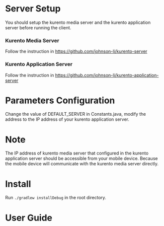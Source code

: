 Server Setup
===
You should setup the kurento media server and the kurento application server before running the client.

### Kurento Media Server
Follow the instruction in https://github.com/johnson-li/kurento-server

### Kurento Application Server
Follow the instruction in https://github.com/johnson-li/kurento-application-server


Parameters Configuration
===
Change the value of DEFAULT_SERVER in Constants.java, modify the address to the IP address of your kurento application server.

Note
===
The IP address of kurento media server that configured in the kurento application server should be accessible from your mobile device. Because the mobile device will communicate with the kurento media server directly.

Install
===
Run `./gradlew installDebug` in the root directory.

User Guide
===
